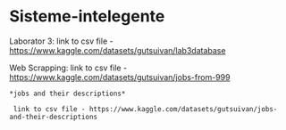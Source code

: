 # Sisteme-intelegente

Laborator 3: 
  link to csv file - https://www.kaggle.com/datasets/gutsuivan/lab3database

Web Scrapping: 
  link to csv file - https://www.kaggle.com/datasets/gutsuivan/jobs-from-999

    *jobs and their descriptions*

     link to csv file - https://www.kaggle.com/datasets/gutsuivan/jobs-and-their-descriptions
